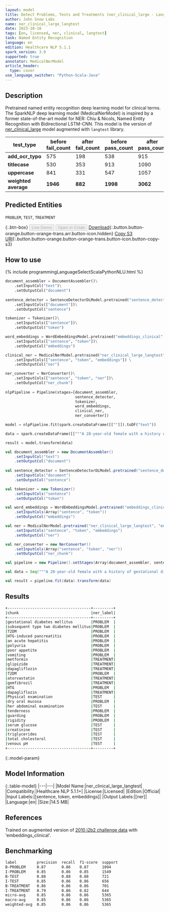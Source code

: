 ```yaml
---
layout: model
title: Detect Problems, Tests and Treatments (ner_clinical_large - LangTest)
author: John Snow Labs
name: ner_clinical_large_langtest
date: 2023-10-10
tags: [en, licensed, ner, clinical, langtest]
task: Named Entity Recognition
language: en
edition: Healthcare NLP 5.1.1
spark_version: 3.0
supported: true
annotator: MedicalNerModel
article_header:
  type: cover
use_language_switcher: "Python-Scala-Java"
---
```


## Description

Pretrained named entity recognition deep learning model for clinical terms. The SparkNLP deep learning model (MedicalNerModel) is inspired by a former state-of-the-art model for NER: Chiu & Nicols, Named Entity Recognition with Bidirectional LSTM-CNN. This model is the version of [ner_clinical_large](https://nlp.johnsnowlabs.com/2021/03/31/ner_clinical_large_en.html) model augmented with `langtest` library.

| **test_type**        | **before fail_count** | **after fail_count** | **before pass_count** | **after pass_count** | **minimum pass_rate** | **before pass_rate** | **after pass_rate** |
|----------------------|-----------------------|----------------------|-----------------------|----------------------|-----------------------|----------------------|---------------------|
| **add_ocr_typo**     | 575                   | 198                  | 538                   | 915                  | 80%                   | 48%                  | 82%                 |
| **titlecase**        | 530                   | 353                  | 913                   | 1090                 | 70%                   | 63%                  | 76%                 |
| **uppercase**        | 841                   | 331                  | 547                   | 1057                 | 70%                   | 39%                  | 76%                 |
| **weighted average** | **1946**              | **882**              | **1998**              | **3062**             | **73%**               | **50.66%**           | **77.64%**          |

## Predicted Entities

`PROBLEM`, `TEST`, `TREATMENT`

{:.btn-box}
<button class="button button-orange" disabled>Live Demo</button>
<button class="button button-orange" disabled>Open in Colab</button>
[Download](https://s3.amazonaws.com/auxdata.johnsnowlabs.com/clinical/models/ner_clinical_large_langtest_en_5.1.1_3.0_1696963391773.zip){:.button.button-orange.button-orange-trans.arr.button-icon.hidden}
[Copy S3 URI](s3://auxdata.johnsnowlabs.com/clinical/models/ner_clinical_large_langtest_en_5.1.1_3.0_1696963391773.zip){:.button.button-orange.button-orange-trans.button-icon.button-copy-s3}

## How to use



<div class="tabs-box" markdown="1">
{% include programmingLanguageSelectScalaPythonNLU.html %}
  
```python
document_assembler = DocumentAssembler()\
    .setInputCol("text")\
    .setOutputCol("document")
         
sentence_detector = SentenceDetectorDLModel.pretrained("sentence_detector_dl_healthcare", "en", "clinical/models")\
    .setInputCols(["document"])\
    .setOutputCol("sentence")

tokenizer = Tokenizer()\
    .setInputCols(["sentence"])\
    .setOutputCol("token")

word_embeddings = WordEmbeddingsModel.pretrained("embeddings_clinical", "en", "clinical/models")\
    .setInputCols(["sentence", "token"])\
    .setOutputCol("embeddings")

clinical_ner = MedicalNerModel.pretrained("ner_clinical_large_langtest", "en", "clinical/models") \
    .setInputCols(["sentence", "token", "embeddings"]) \
    .setOutputCol("ner")

ner_converter = NerConverter()\
    .setInputCols(["sentence", "token", "ner"])\
    .setOutputCol("ner_chunk")
    
nlpPipeline = Pipeline(stages=[document_assembler, 
                               sentence_detector, 
                               tokenizer, 
                               word_embeddings, 
                               clinical_ner, 
                               ner_converter])

model = nlpPipeline.fit(spark.createDataFrame([[""]]).toDF("text"))

data = spark.createDataFrame([["""A 28-year-old female with a history of gestational diabetes mellitus diagnosed eight years prior to presentation and subsequent type two diabetes mellitus (T2DM), one prior episode of HTG-induced pancreatitis three years prior to presentation, and associated with an acute hepatitis, presented with a one-week history of polyuria, poor appetite, and vomiting. She was on metformin, glipizide, and dapagliflozin for T2DM and atorvastatin and gemfibrozil for HTG. She had been on dapagliflozin for six months at the time of presentation. Physical examination on presentation was significant for dry oral mucosa ; significantly , her abdominal examination was benign with no tenderness, guarding, or rigidity. Pertinent laboratory findings on admission were: serum glucose 111 mg/dl,  creatinine 0.4 mg/dL, triglycerides 508 mg/dL, total cholesterol 122 mg/dL, and venous pH 7.27."""]]).toDF("text")

result = model.transform(data)
```
```scala
val document_assembler = new DocumentAssembler()
    .setInputCol("text")
    .setOutputCol("document")
         
val sentence_detector = SentenceDetectorDLModel.pretrained("sentence_detector_dl_healthcare", "en", "clinical/models")
    .setInputCols("document") 
    .setOutputCol("sentence")

val tokenizer = new Tokenizer()
    .setInputCols("sentence")
    .setOutputCol("token")

val word_embeddings = WordEmbeddingsModel.pretrained("embeddings_clinical", "en", "clinical/models")
    .setInputCols(Array("sentence", "token"))
    .setOutputCol("embeddings")

val ner = MedicalNerModel.pretrained("ner_clinical_large_langtest", "en", "clinical/models")
    .setInputCols("sentence", "token", "embeddings")
    .setOutputCol("ner")

val ner_converter = new NerConverter()
    .setInputCols(Array("sentence", "token", "ner"))
    .setOutputCol("ner_chunk")

val pipeline = new Pipeline().setStages(Array(document_assembler, sentence_detector, tokenizer, word_embeddings, ner, ner_converter))

val data = Seq("""A 28-year-old female with a history of gestational diabetes mellitus diagnosed eight years prior to presentation and subsequent type two diabetes mellitus (T2DM), one prior episode of HTG-induced pancreatitis three years prior to presentation, and associated with an acute hepatitis, presented with a one-week history of polyuria, poor appetite, and vomiting. She was on metformin, glipizide, and dapagliflozin for T2DM and atorvastatin and gemfibrozil for HTG. She had been on dapagliflozin for six months at the time of presentation. Physical examination on presentation was significant for dry oral mucosa; significantly, her abdominal examination was benign with no tenderness, guarding, or rigidity. Pertinent laboratory findings on admission were: serum glucose 111 mg/dl,  creatinine 0.4 mg/dL, triglycerides 508 mg/dL, total cholesterol 122 mg/dL, and venous pH 7.27.""").toDS().toDF("text")

val result = pipeline.fit(data).transform(data)
```
</div>

## Results

```bash
+-------------------------------------+---------+
|chunk                                |ner_label|
+-------------------------------------+---------+
|gestational diabetes mellitus        |PROBLEM  |
|subsequent type two diabetes mellitus|PROBLEM  |
|T2DM                                 |PROBLEM  |
|HTG-induced pancreatitis             |PROBLEM  |
|an acute hepatitis                   |PROBLEM  |
|polyuria                             |PROBLEM  |
|poor appetite                        |PROBLEM  |
|vomiting                             |PROBLEM  |
|metformin                            |TREATMENT|
|glipizide                            |TREATMENT|
|dapagliflozin                        |TREATMENT|
|T2DM                                 |PROBLEM  |
|atorvastatin                         |TREATMENT|
|gemfibrozil                          |TREATMENT|
|HTG                                  |PROBLEM  |
|dapagliflozin                        |TREATMENT|
|Physical examination                 |TEST     |
|dry oral mucosa                      |PROBLEM  |
|her abdominal examination            |TEST     |
|tenderness                           |PROBLEM  |
|guarding                             |PROBLEM  |
|rigidity                             |PROBLEM  |
|serum glucose                        |TEST     |
|creatinine                           |TEST     |
|triglycerides                        |TEST     |
|total cholesterol                    |TEST     |
|venous pH                            |TEST     |
+-------------------------------------+---------+
```

{:.model-param}
## Model Information

{:.table-model}
|---|---|
|Model Name:|ner_clinical_large_langtest|
|Compatibility:|Healthcare NLP 5.1.1+|
|License:|Licensed|
|Edition:|Official|
|Input Labels:|[sentence, token, embeddings]|
|Output Labels:|[ner]|
|Language:|en|
|Size:|14.5 MB|

## References

Trained on augmented version of [2010 i2b2 challenge data](https://portal.dbmi.hms.harvard.edu/projects/n2c2-nlp/) with 'embeddings_clinical'.

## Benchmarking

```bash
label         precision  recall  f1-score  support 
B-PROBLEM     0.87       0.86    0.87      1094    
I-PROBLEM     0.85       0.86    0.85      1549    
B-TEST        0.88       0.88    0.88      721     
I-TEST        0.85       0.86    0.86      656     
B-TREATMENT   0.86       0.86    0.86      701     
I-TREATMENT   0.79       0.86    0.82      644     
micro-avg     0.85       0.86    0.86      5365    
macro-avg     0.85       0.86    0.86      5365    
weighted-avg  0.85       0.86    0.86      5365 
```
